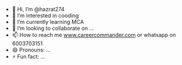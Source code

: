 - 👋 Hi, I’m @hazrat274
- 👀 I’m interested in cooding
- 🌱 I’m currently learning MCA
- 💞️ I’m looking to collaborate on ...
- 📫 How to reach me www.careercommander.com or whatsapp on 6003703151
- 😄 Pronouns: ...
- ⚡ Fun fact: ...

<!---
hazrat274/hazrat274 is a ✨ special ✨ repository because its `README.md` (this file) appears on your GitHub profile.
You can click the Preview link to take a look at your changes.
--->
